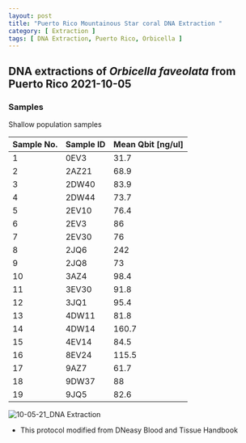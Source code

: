```yaml
---
layout: post
title: "Puerto Rico Mountainous Star coral DNA Extraction "
category: [ Extraction ]
tags: [ DNA Extraction, Puerto Rico, Orbicella ]
---
```


## DNA extractions of *Orbicella faveolata* from Puerto Rico 2021-10-05

### Samples

Shallow population samples

Sample No.   | Sample ID   | Mean Qbit [ng/ul] |
------------ | ------------|-------------------|
1            |  0EV3       |  31.7             |   
2            |  2AZ21      |  68.9             | 
3            |  2DW40      |    83.9               |  
4            |  2DW44      |        73.7           |    
5            |  2EV10      |            76.4       |      
6            |  2EV3       |    86    | 
7            |  2EV30      |      76  | 
8            |  2JQ6       |  242     |       
9            |  2JQ8       |   73    | 
10           | 3AZ4        |  98.4    |    
11           | 3EV30       |   91.8   |  
12           | 3JQ1        |     95.4   |   
13           |  4DW11      |      81.8 |      
14           |  4DW14      |       160.7|   
15           |  4EV14      |       84.5|   
16           |  8EV24      |   115.5    |   
17           | 9AZ7        |     61.7  |   
18           | 9DW37       |    88   |   
19           | 9JQ5        |    82.6   |   

![10-05-21_DNA Extraction](https://raw.githubusercontent.com/matiasgoco/matiasgoco.github.io/master/images/Ofav_Shallow_Oct_05_21_19_Samples_Labeled.png)

* This protocol modified from DNeasy Blood and Tissue Handbook
